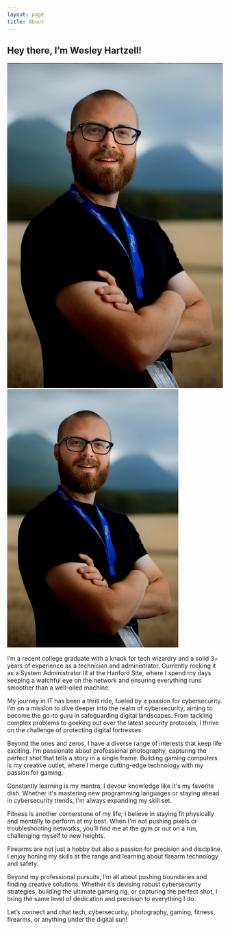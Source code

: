```yaml
---
layout: page
title: About
---
```


## Hey there, I’m Wesley Hartzell!

![Image](assets/about_me.jpg)
<img src="assets/about_me.jpg" alt="image" width="400"/>


I’m a recent college graduate with a knack for tech wizardry and a solid 3+ years of experience as a technician and administrator. Currently rocking it as a System Administrator III at the Hanford Site, where I spend my days keeping a watchful eye on the network and ensuring everything runs smoother than a well-oiled machine.

My journey in IT has been a thrill ride, fueled by a passion for cybersecurity. I’m on a mission to dive deeper into the realm of cybersecurity, aiming to become the go-to guru in safeguarding digital landscapes. From tackling complex problems to geeking out over the latest security protocols, I thrive on the challenge of protecting digital fortresses.

Beyond the ones and zeros, I have a diverse range of interests that keep life exciting. I'm passionate about professional photography, capturing the perfect shot that tells a story in a single frame. Building gaming computers is my creative outlet, where I merge cutting-edge technology with my passion for gaming.

Constantly learning is my mantra; I devour knowledge like it's my favorite dish. Whether it's mastering new programming languages or staying ahead in cybersecurity trends, I'm always expanding my skill set.

Fitness is another cornerstone of my life; I believe in staying fit physically and mentally to perform at my best. When I'm not pushing pixels or troubleshooting networks, you'll find me at the gym or out on a run, challenging myself to new heights.

Firearms are not just a hobby but also a passion for precision and discipline. I enjoy honing my skills at the range and learning about firearm technology and safety.

Beyond my professional pursuits, I’m all about pushing boundaries and finding creative solutions. Whether it’s devising robust cybersecurity strategies, building the ultimate gaming rig, or capturing the perfect shot, I bring the same level of dedication and precision to everything I do.

Let’s connect and chat tech, cybersecurity, photography, gaming, fitness, firearms, or anything under the digital sun!